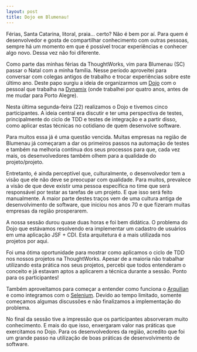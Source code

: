 ```yaml
---
layout: post
title: Dojo em Blumenau!
---
```


Férias, Santa Catarina, litoral, praia... certo? Não é bem por aí. Para quem é desenvolvedor e gosta de compartilhar conhecimento com outras pessoas, sempre há um momento em que é possível trocar experiências e conhecer algo novo. Dessa vez não foi diferente.

Como parte das minhas férias da ThoughtWorks, vim para Blumenau (SC) passar o Natal com a minha família.  Nesse período aproveitei para conversar com colegas antigos de trabalho e trocar experiências sobre este último ano. Deste papo surgiu a ideia de organizarmos um [Dojo] com o pessoal que trabalha na [Dynamix] (onde trabalhei por quatro anos, antes de me mudar para Porto Alegre).

Nesta última segunda-feira (22) realizamos o Dojo e tivemos cinco participantes. A ideia central era discutir e ter uma perspectiva de testes, principalmente do ciclo de TDD e testes de integração e a partir disso, como aplicar estas técnicas no cotidiano de quem desenvolve software.

Para muitos essa já é uma questão vencida. Muitas empresas na região de Blumenau já começaram a dar os primeiros passos na automação de testes e também na melhoria contínua dos seus processos para que, cada vez mais, os desenvolvedores também olhem para a qualidade do projeto/projeto. 

Entretanto, é ainda perceptível que, culturalmente, o desenvolvedor tem a visão que ele não deve se preocupar com qualidade. Para muitos, prevalece a visão de que deve existir uma pessoa específica no time que será responsável por testar as tarefas de um projeto. E que isso será feito manualmente. A maior parte destes traços vem de uma cultura antiga de desenvolvimento de software, que iniciou nos anos 70 e que fizeram muitas empresas da região prosperarem.

A nossa sessão durou quase duas horas e foi bem didática. O problema do Dojo que estávamos resolvendo era implementar um cadastro de usuários em uma aplicação JSF + CDI. Esta arquitetura é a mais utilizada nos projetos por aqui.

Foi uma ótima oportunidade para mostrar como aplicamos o ciclo de TDD nos nossos projetos na ThoughtWorks. Apesar de a maioria não trabalhar utilizando esta prática nos seus projetos, percebi que todos entenderam o conceito e já estavam aptos a aplicarem a técnica durante a sessão. Ponto para os participantes!

Também aproveitamos para começar a entender como funciona o [Arquilian] e como integramos com o [Selenium]. Devido ao tempo limitado, somente começamos algumas discussões e não finalizamos a implementação do problema. 

No final da sessão tive a impressão que os participantes absorveram muito conhecimento. E mais do que isso, enxergaram valor nas práticas que exercitamos no Dojo. Para os desenvolvedores da região, acredito que foi um grande passo na utilização de boas práticas de desenvolvimento de software.

[Dojo]: http://pt.wikipedia.org/wiki/Dojo
[Dynamix]: http://www.dynamix.com.br/2012/index.jsp?p=home
[Arquilian]: http://arquillian.org/
[Selenium]: http://www.seleniumhq.org/
